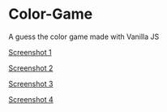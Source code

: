# Color-Game
A guess the color game made with Vanilla JS

[Screenshot 1](https://raw.githubusercontent.com/Luisdv93/Color-Game/master/Screenshots/chrome_2017-12-22_14-27-37.jpg "Screenshot 1")

[Screenshot 2](https://raw.githubusercontent.com/Luisdv93/Color-Game/master/Screenshots/chrome_2017-12-22_14-27-45.jpg "Screenshot 2")

[Screenshot 3](https://raw.githubusercontent.com/Luisdv93/Color-Game/master/Screenshots/chrome_2017-12-22_14-27-56.jpg "Screenshot 3")

[Screenshot 4](https://raw.githubusercontent.com/Luisdv93/Color-Game/master/Screenshots/chrome_2017-12-22_14-28-14.jpg "Screenshot 4")
